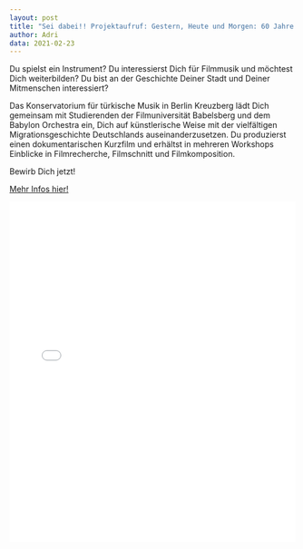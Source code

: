 ```yaml
---
layout: post
title: "Sei dabei!! Projektaufruf: Gestern, Heute und Morgen: 60 Jahre Türkische Gastarbeiter:innen in Deutschland Ein Filmmusik- und Recherche-Workshop mit Babylon ORCHESTRA"
author: Adri
data: 2021-02-23
---
```


Du spielst ein Instrument? Du interessierst Dich für Filmmusik und möchtest Dich weiterbilden? Du bist an der Geschichte Deiner Stadt und Deiner Mitmenschen interessiert?<p>
Das Konservatorium für türkische Musik in Berlin Kreuzberg lädt Dich gemeinsam mit Studierenden der Filmuniversität Babelsberg und dem Babylon Orchestra ein, Dich auf künstlerische Weise mit der vielfältigen Migrationsgeschichte Deutschlands auseinanderzusetzen. Du produzierst einen dokumentarischen Kurzfilm und erhältst in mehreren Workshops Einblicke in Filmrecherche, Filmschnitt und Filmkomposition.
<p>
Bewirb Dich jetzt!
<p>
  <a href="/styles/press/BO_Projektaufruf_2.pdf">Mehr Infos hier!</a>
<p>
<embed src="/styles/press/Projektaufruf_2.pdf" type="application/pdf" width="100%" height="600px"/>

